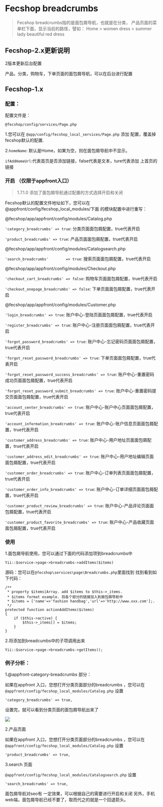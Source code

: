Fecshop breadcrumbs
====================

> Fecshop breadcrumbs指的是面包屑导航，也就是在分类，
> 产品页面的菜单栏下面，显示当前的路径，譬如：
> Home > women dress > summer lady beautiful red dress


Fecshop-2.x更新说明
-------------

2版本更新后台配置

产品，分类，购物车，下单页面的面包屑导航，可以在后台进行配置

Fecshop-1.x
-------------


### 配置：

配置文件是：

```
@fecshop/config/services/Page.php
```


1.您可以在 `@app/config/fecshop_local_services/Page.php` 添加
配置，覆盖掉fecshop默认的配置.

2.`homeName`: 默认是Home，如果为空，则在面包屑导航中不显示。

`ifAddHomeUrl`:代表首页是否添加链接，false代表是文本，ture代表添加
上首页的链接


### 开启 （仅限于appfront入口）

> 1.7.1.0 添加了面包屑导航通过配置的方式选择开启和关闭

Fecshop默认的配置文件地址如下，您可以在@appfront/config/fecshop_local_modules/下面
的模块配置中进行重写：

@fecshop/app/appfront/config/modules/Catalog.php

`'category_breadcrumbs' => true`: 分类页面面包屑配置，true代表开启

`'product_breadcrumbs' => true`: 产品页面面包屑配置，true代表开启
            
@fecshop/app/appfront/config/modules/Catalogsearch.php

`'search_breadcrumbs'        => true`: 搜索页面面包屑配置，true代表开启

@fecshop/app/appfront/config/modules/Checkout.php


`'checkout_cart_breadcrumbs' => false`: 购物车页面面包屑配置，true代表开启

`'checkout_onepage_breadcrumbs' => false`: 下单页面面包屑配置，true代表开启


@fecshop/app/appfront/config/modules/Customer.php


`'login_breadcrumbs' => true`: 账户中心-登陆页面面包屑配置，true代表开启

`'register_breadcrumbs' => true`: 账户中心-注册页面面包屑配置，true代表开启

`'forgot_password_breadcrumbs' => true`: 账户中心-忘记密码页面面包屑配置，true代表开启

`'forgot_reset_password_breadcrumbs' => true`: 下单页面面包屑配置，true代表开启

`'forgot_reset_password_success_breadcrumbs' => true`: 账户中心-重置密码成功页面面包屑配置，true代表开启

`'forgot_reset_password_submit_breadcrumbs' => true`: 账户中心-重置密码提交页面面包屑配置，true代表开启

`'account_center_breadcrumbs' => true`: 账户中心-账户中心页面面包屑配置，true代表开启

`'account_information_breadcrumbs' => true`: 账户中心-账户信息页面面包屑配置，true代表开启

`'customer_address_breadcrumbs' => true`: 账户中心-用户地址页面面包屑配置，true代表开启

`'customer_address_edit_breadcrumbs' => true`: 账户中心-用户地址编辑页面面包屑配置，true代表开启

`'customer_order_breadcrumbs' => true`: 账户中心-订单列表页面面包屑配置，true代表开启

`'customer_order_info_breadcrumbs' => true`: 账户中心-订单详细页面面包屑配置，true代表开启

`'customer_product_review_breadcrumbs' => true`: 账户中心-产品评论页面面包屑配置，true代表开启

`'customer_product_favorite_breadcrumbs' => true`: 账户中心-产品收藏页面面包屑配置，true代表开启
            

### 使用

1.面包屑导航使用，您可以通过下面的代码添加项到breadcrumbs中

```
Yii::$service->page->breadcrumbs->addItems($items)
```


源码：您可以在`@fecshop\services\page\Breadcrumbs.php`里面找到
找到看到如下代码：

```
/**
 * property $items|Array. add $items to $this->_items.
 * $items format example. 将各个部分的链接加入到面包屑导航中
 * $items = ['name'=>'fashion handbag','url'=>'http://www.xxx.com'];.
 */
protected function actionAddItems($items)
{
    if ($this->active) {
        $this->_items[] = $items;
    }
}
```

2.将添加到breadcumbs中的子项调用出来


```
Yii::$service->page->breadcrumbs->getItems();
```


### 例子分析：


1.@appfront-category-breadcrumbs 部分：

如果在appfront 入口，您想打开分类页面部分的breadcrumbs
，您可以在
`@appfront/config/fecshop_local_modules/Catalog.php` 设置

`'category_breadcrumbs' => true,`

设置完，就可以看到分类页面的面包屑导航出来了

![](images/711.png)

2.产品页面

如果在appfront 入口，您想打开分类页面部分的breadcrumbs
，您可以在
`@appfront/config/fecshop_local_modules/Catalog.php` 设置

`'product_breadcrumbs' => true,`

3.search 页面

`@appfront/config/fecshop_local_modules/Catalogsearch.php` 设置

`'search_breadcrumbs' => true,`


面包屑导航对seo有 一定效果，可以根据自己的需要进行开启和关闭
另外，手机web端，面包屑导航已经不要了，取而代之的就是一个回退箭头。
















